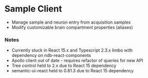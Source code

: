 # Sample Client
* Manage sample and neuron entry from acquisition samples
* Modify customizable brain compartment properties (aliases)

### Notes
* Currently stuck in React 15.x and Typescript 2.3.x limbo with dependency on ndb-react-components
* Apollo client out of date - requires refactor of queries for new API
* Tree control held to 2.x due to React 15 dependency
* semantic-ui-react held to 0.81.3 due to React 15 dependency
